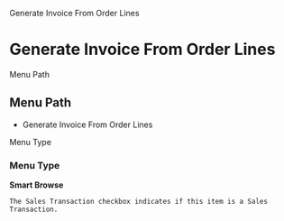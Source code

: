 
Generate Invoice From Order Lines
# Generate Invoice From Order Lines



Menu Path
## Menu Path



- Generate Invoice From Order Lines

Menu Type
### Menu Type

**Smart Browse**

```
The Sales Transaction checkbox indicates if this item is a Sales Transaction.
```
